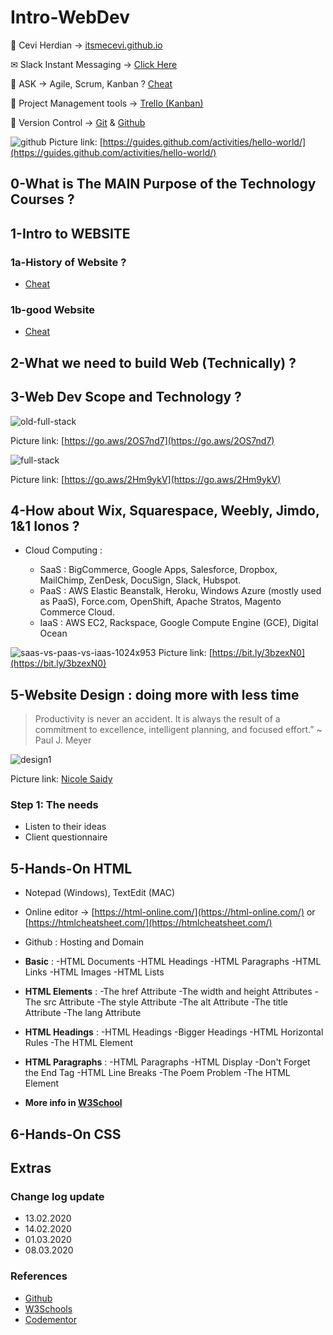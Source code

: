 # Intro-WebDev

<span>&#129311;</span> 
Cevi Herdian -> [itsmecevi.github.io](https://itsmecevi.github.io/) 

<span>&#9993;</span>
Slack Instant Messaging -> [Click Here](https://join.slack.com/t/so-hotworkspace/shared_invite/enQtOTUwOTYyMDEwMjQ2LTQ3M2M4Yjk4MzgyOTk0ZmNjMmNlZTM3N2YzYjdmN2U0OTMxZjljNDA5OGFkYzlhYTQ4ZDBhY2IwZmZjNWU3ODc)

<span>&#128221;</span>
ASK -> Agile, Scrum, Kanban ? [Cheat](https://www.youtube.com/watch?v=rIaz-l1Kf8w)

<span>&#128296;</span>
Project Management tools -> [Trello (Kanban)](https://trello.com/b/Ui4A8cwF/trello-learning-resource)

<span>&#128298;</span>
Version Control -> [Git](https://git-scm.com/) & [Github](https://github.com/)

![github](https://user-images.githubusercontent.com/27078712/74410899-afbc2900-4e6c-11ea-9aaf-4e1000e4974f.png)
Picture link: [https://guides.github.com/activities/hello-world/](https://guides.github.com/activities/hello-world/)


## 0-What is The MAIN Purpose of the Technology Courses ?


## 1-Intro to WEBSITE

### 1a-History of Website ?

* [Cheat](https://home.cern/science/computing/birth-web/short-history-web)

### 1b-good Website

* [Cheat](https://prezi.com/xlkbzydq2yn2/the-internet-websites-communication/)


## 2-What we need to build Web (Technically) ?


## 3-Web Dev Scope and Technology ?

![old-full-stack](https://user-images.githubusercontent.com/27078712/74419849-16494300-4e7d-11ea-83c4-25012194e1ae.png)

Picture link: [https://go.aws/2OS7nd7](https://go.aws/2OS7nd7)

![full-stack](https://user-images.githubusercontent.com/27078712/74419919-337e1180-4e7d-11ea-8e74-b44d33e28f1c.png)

Picture link: [https://go.aws/2Hm9ykV](https://go.aws/2Hm9ykV)


## 4-How about Wix, Squarespace, Weebly, Jimdo, 1&1 Ionos ?

* Cloud Computing :



   * SaaS : BigCommerce, Google Apps, Salesforce, Dropbox, MailChimp, ZenDesk, DocuSign, Slack, Hubspot.
   * PaaS : AWS Elastic Beanstalk, Heroku, Windows Azure (mostly used as PaaS), Force.com, OpenShift, Apache Stratos, Magento Commerce Cloud.
   * IaaS : AWS EC2, Rackspace, Google Compute Engine (GCE), Digital Ocean


![saas-vs-paas-vs-iaas-1024x953](https://user-images.githubusercontent.com/27078712/74424210-1862d000-4e84-11ea-92ae-a1b29fcc1f2e.png)
Picture link: [https://bit.ly/3bzexN0](https://bit.ly/3bzexN0)

## 5-Website Design : doing more with less time

> Productivity is never an accident. It is always the result of a commitment to excellence, intelligent planning, and focused effort.” ~ Paul J. Meyer

![design1](https://user-images.githubusercontent.com/27078712/76163218-e38e2400-6176-11ea-945f-f4dc095f448e.jpg)

Picture link: [Nicole Saidy](https://www.codementor.io/)

### Step 1: The needs

* Listen to their ideas
* Client questionnaire



 
 
## 5-Hands-On HTML

* Notepad (Windows), TextEdit (MAC)
* Online editor -> [https://html-online.com/](https://html-online.com/) or [https://htmlcheatsheet.com/](https://htmlcheatsheet.com/)
* Github : Hosting and Domain

* **Basic** :
-HTML Documents
-HTML Headings
-HTML Paragraphs
-HTML Links
-HTML Images
-HTML Lists

* **HTML Elements** :
-The href Attribute
-The width and height Attributes
-The src Attribute
-The style Attribute
-The alt Attribute
-The title Attribute
-The lang Attribute

* **HTML Headings** :
-HTML Headings
-Bigger Headings
-HTML Horizontal Rules
-The HTML <head> Element
  
* **HTML Paragraphs** :
-HTML Paragraphs
-HTML Display
-Don't Forget the End Tag
-HTML Line Breaks
-The Poem Problem
-The HTML Element

* **More info in [W3School](https://www.w3schools.com/html/default.asp)**


## 6-Hands-On CSS


   
  
## Extras 

### Change log update

* 13.02.2020
* 14.02.2020
* 01.03.2020
* 08.03.2020

### References

* [Github](github.com)
* [W3Schools](https://www.w3schools.com/)
* [Codementor](https://www.codementor.io/)

